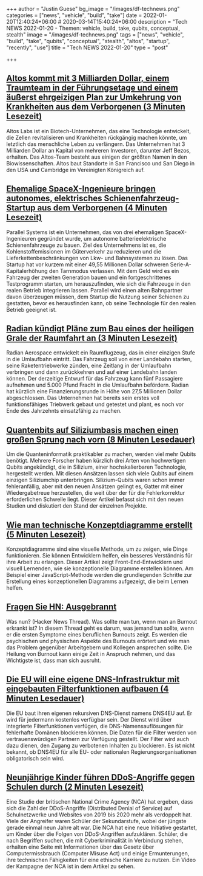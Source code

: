 +++
author = "Justin Guese"
bg_image = "/images/df-technews.png"
categories = ["news", "vehicle", "build", "take"]
date = 2022-01-20T12:40:24+06:00 # 2020-03-14T15:40:24+06:00
description = "Tech NEWS 2022-01-20 - Themen: vehicle, build, take, qubits, conceptual, stealth"
image = "/images/df-technews.png"
tags = ["news", "vehicle", "build", "take", "qubits", "conceptual", "stealth", "altos", "startup", "recently", "use"]
title = "Tech NEWS 2022-01-20"
type = "post"

+++

## [Altos kommt mit 3 Milliarden Dollar, einem Traumteam in der Führungsetage und einem äußerst ehrgeizigen Plan zur Umkehrung von Krankheiten aus dem Verborgenen (3 Minuten Lesezeit)](https://www.fiercebiotech.com/biotech/altos-bursts-out-stealth-3b-a-dream-team-c-suite-and-a-wildly-ambitious-plan-to-reverse)

 Altos Labs ist ein Biotech-Unternehmen, das eine Technologie entwickelt, die Zellen revitalisieren und Krankheiten rückgängig machen könnte, um letztlich das menschliche Leben zu verlängern. Das Unternehmen hat 3 Milliarden Dollar an Kapital von mehreren Investoren, darunter Jeff Bezos, erhalten. Das Altos-Team besteht aus einigen der größten Namen in den Biowissenschaften. Altos baut Standorte in San Francisco und San Diego in den USA und Cambridge im Vereinigten Königreich auf.

## [Ehemalige SpaceX-Ingenieure bringen autonomes, elektrisches Schienenfahrzeug-Startup aus dem Verborgenen (4 Minuten Lesezeit)](https://techcrunch.com/2022/01/19/former-spacex-engineers-bring-autonomous-electric-rail-vehicle-startup-out-of-stealth/)

 Parallel Systems ist ein Unternehmen, das von drei ehemaligen SpaceX-Ingenieuren gegründet wurde, um autonome batterieelektrische Schienenfahrzeuge zu bauen. Ziel des Unternehmens ist es, die Kohlenstoffemissionen im Güterverkehr zu reduzieren und die Lieferkettenbeschränkungen von Lkw- und Bahnsystemen zu lösen. Das Startup hat vor kurzem mit einer 49,55 Millionen Dollar schweren Serie-A-Kapitalerhöhung den Tarnmodus verlassen. Mit dem Geld wird es ein Fahrzeug der zweiten Generation bauen und ein fortgeschrittenes Testprogramm starten, um herauszufinden, wie sich die Fahrzeuge in den realen Betrieb integrieren lassen. Parallel wird einen alten Bahnpartner davon überzeugen müssen, dem Startup die Nutzung seiner Schienen zu gestatten, bevor es herausfinden kann, ob seine Technologie für den realen Betrieb geeignet ist.

## [Radian kündigt Pläne zum Bau eines der heiligen Grale der Raumfahrt an (3 Minuten Lesezeit)](https://arstechnica.com/science/2022/01/radian-announces-plans-to-build-one-of-the-holy-grails-of-spaceflight/)

 Radian Aerospace entwickelt ein Raumflugzeug, das in einer einzigen Stufe in die Umlaufbahn eintritt. Das Fahrzeug soll von einer Landebahn starten, seine Raketentriebwerke zünden, eine Zeitlang in der Umlaufbahn verbringen und dann zurückkehren und auf einer Landebahn landen können. Der derzeitige Entwurf für das Fahrzeug kann fünf Passagiere aufnehmen und 5.000 Pfund Fracht in die Umlaufbahn befördern. Radian hat kürzlich eine Finanzierungsrunde in Höhe von 27,5 Millionen Dollar abgeschlossen. Das Unternehmen hat bereits sein erstes voll funktionsfähiges Triebwerk gebaut und getestet und plant, es noch vor Ende des Jahrzehnts einsatzfähig zu machen.

## [Quantenbits auf Siliziumbasis machen einen großen Sprung nach vorn (8 Minuten Lesedauer)](https://arstechnica.com/science/2022/01/silicon-based-qubits-take-a-big-leap-forward/)

 Um die Quanteninformatik praktikabler zu machen, werden viel mehr Qubits benötigt. Mehrere Forscher haben kürzlich drei Arten von hochwertigen Qubits angekündigt, die in Silizium, einer hochskalierbaren Technologie, hergestellt werden. Mit diesen Ansätzen lassen sich viele Qubits auf einem einzigen Siliziumchip unterbringen. Silizium-Qubits waren schon immer fehleranfällig, aber mit den neuen Ansätzen gelingt es, Gatter mit einer Wiedergabetreue herzustellen, die weit über der für die Fehlerkorrektur erforderlichen Schwelle liegt. Dieser Artikel befasst sich mit den neuen Studien und diskutiert den Stand der einzelnen Projekte.

## [Wie man technische Konzeptdiagramme erstellt (5 Minuten Lesezeit)](https://krutiepatel.com/blog/how-to-create-technical-conceptual-diagrams)

 Konzeptdiagramme sind eine visuelle Methode, um zu zeigen, wie Dinge funktionieren. Sie können Entwicklern helfen, ein besseres Verständnis für ihre Arbeit zu erlangen. Dieser Artikel zeigt Front-End-Entwicklern und visuell Lernenden, wie sie konzeptionelle Diagramme erstellen können. Am Beispiel einer JavaScript-Methode werden die grundlegenden Schritte zur Erstellung eines konzeptionellen Diagramms aufgezeigt, die beim Lernen helfen.

## [Fragen Sie HN: Ausgebrannt](https://news.ycombinator.com/item?id=30000069/1/0100017e77323868-8466310c-4edc-4622-bf63-577c274ffb77-000000/oocJ4xIPkUJaliJgVsncKF-pxBTpqgJenj3HV4txX4I=233)

 Was nun? (Hacker News Thread). Was sollte man tun, wenn man an Burnout erkrankt ist? In diesem Thread geht es darum, was jemand tun sollte, wenn er die ersten Symptome eines beruflichen Burnouts zeigt. Es werden die psychischen und physischen Aspekte des Burnouts erörtert und wie man das Problem gegenüber Arbeitgebern und Kollegen ansprechen sollte. Die Heilung von Burnout kann einige Zeit in Anspruch nehmen, und das Wichtigste ist, dass man sich ausruht.

## [Die EU will eine eigene DNS-Infrastruktur mit eingebauten Filterfunktionen aufbauen (4 Minuten Lesedauer)](https://therecord.media/eu-wants-to-build-its-own-dns-infrastructure-with-built-in-filtering-capabilities/)

 Die EU baut ihren eigenen rekursiven DNS-Dienst namens DNS4EU auf. Er wird für jedermann kostenlos verfügbar sein. Der Dienst wird über integrierte Filterfunktionen verfügen, die DNS-Namensauflösungen für fehlerhafte Domänen blockieren können. Die Daten für die Filter werden von vertrauenswürdigen Partnern zur Verfügung gestellt. Der Filter wird auch dazu dienen, den Zugang zu verbotenen Inhalten zu blockieren. Es ist nicht bekannt, ob DNS4EU für alle EU- oder nationalen Regierungsorganisationen obligatorisch sein wird.

## [Neunjährige Kinder führen DDoS-Angriffe gegen Schulen durch (2 Minuten Lesezeit)](https://www.bitdefender.com/blog/hotforsecurity/nine-year-old-kids-are-launching-ddos-attacks-against-schools/)

 Eine Studie der britischen National Crime Agency (NCA) hat ergeben, dass sich die Zahl der DDoS-Angriffe (Distributed Denial of Service) auf Schulnetzwerke und Websites von 2019 bis 2020 mehr als verdoppelt hat. Viele der Angreifer waren Schüler der Sekundarstufe, wobei der jüngste gerade einmal neun Jahre alt war. Die NCA hat eine neue Initiative gestartet, um Kinder über die Folgen von DDoS-Angriffen aufzuklären. Schüler, die nach Begriffen suchen, die mit Cyberkriminalität in Verbindung stehen, erhalten eine Seite mit Informationen über das Gesetz über Computermissbrauch (Computer Misuse Act) und einige Ermunterungen, ihre technischen Fähigkeiten für eine ethische Karriere zu nutzen. Ein Video der Kampagne der NCA ist in dem Artikel zu sehen.

